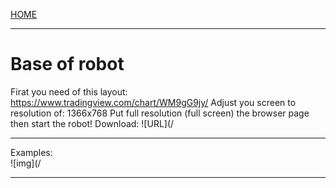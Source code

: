 [HOME](/README.md)   

---   

# Base of robot

Firat you need of this layout:
https://www.tradingview.com/chart/WM9gG9jy/
Adjust you screen to resolution of: 1366x768
Put full resolution (full screen) the browser page
then start the robot!
Download: ![URL](/

---  

Examples:   
![img](/


---  
